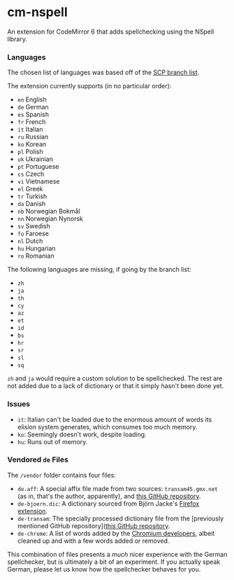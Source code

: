 # cm-nspell

An extension for CodeMirror 6 that adds spellchecking using the NSpell library.

### Languages

The chosen list of languages was based off of the [SCP branch list](http://o5command-int.wikidot.com/branch-list).

The extension currently supports (in no particular order):
* `en` English
* `de` German
* `es` Spanish
* `fr` French
* `it` Italian
* `ru` Russian
* `ko` Korean
* `pl` Polish
* `uk` Ukrainian
* `pt` Portuguese
* `cs` Czech
* `vi` Vietnamese
* `el` Greek
* `tr` Turkish
* `da` Danish
* `nb` Norwegian Bokmål
* `nn` Norwegian Nynorsk
* `sv` Swedish
* `fo` Faroese
* `nl` Dutch
* `hu` Hungarian
* `ro` Romanian

The following languages are missing, if going by the branch list:
* `zh`
* `ja`
* `th`
* `cy`
* `az`
* `et`
* `id`
* `bs`
* `hr`
* `sr`
* `sl`
* `sq`

`zh` and `ja` would require a custom solution to be spellchecked. The rest are not added due to a lack of dictionary or that it simply hasn't been done yet.

### Issues

* `it`: Italian can't be loaded due to the enormous amount of words its elision system generates, which consumes too much memory.
* `ko`: Seemingly doesn't work, despite loading.
* `hu`: Runs out of memory.

### Vendored `de` Files

The `/vendor` folder contains four files:
* `de.aff`: A special affix file made from two sources: `transam45.gmx.net` (as in, that's the author, apparently), and [this GitHub repository](https://github.com/vpikulik/hunspell_de_compounds).
* `de-bjoern.dic`: A dictionary sourced from Björn Jacke's [Firefox extension](https://addons.mozilla.org/en-US/firefox/addon/german-dictionary-de_de-for-sp/?utm_source=addons.mozilla.org&utm_medium=referral&utm_content=search).
* `de-transam`: The specially processed dictionary file from the [previously mentioned GitHub repository]([this GitHub repository](https://github.com/vpikulik/hunspell_de_compounds).
* `de-chrome`: A list of words added by the [Chromium developers](https://chromium.googlesource.com/chromium/deps/hunspell_dictionaries/+/refs/heads/main), albeit cleaned up and with a few words added or removed.

This combination of files presents a _much_ nicer experience with the German spellchecker, but is ultimately a bit of an experiment. If you actually speak German, please let us know how the spellchecker behaves for you.
